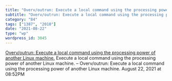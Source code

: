 ```yaml
---
title: "Overv/outrun: Execute a local command using the processing power of another Linux machine."
subtitle: "Overv/outrun: Execute a local command using the processing power of another Linux machine."
category: "84"
tags: ["1387", "2010"]
date: "2021-08-22"
type: "wp"
wordpress_id: 3045
---
```

[ Overv/outrun: Execute a local command using the processing power of another Linux machine.](https://github.com/Overv/outrun)
 Execute a local command using the processing power of another Linux machine. – Overv/outrun: Execute a local command using the processing power of another Linux machine.
August 22, 2021 at 08:52PM